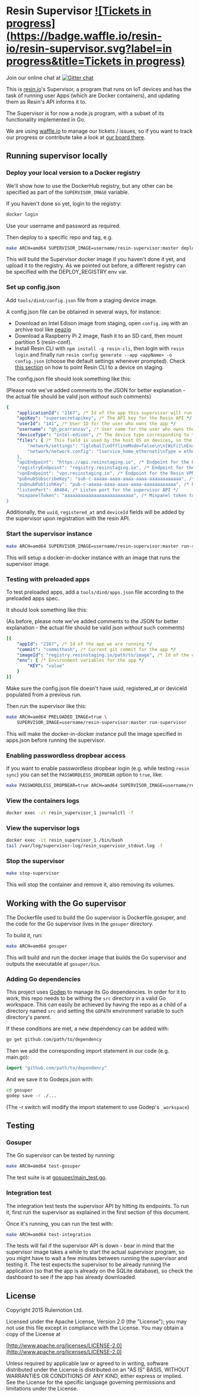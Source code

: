 # Resin Supervisor [![Tickets in progress](https://badge.waffle.io/resin-io/resin-supervisor.svg?label=in progress&title=Tickets in progress)](https://waffle.io/resin-io/resin-supervisor)

Join our online chat at [![Gitter chat](https://badges.gitter.im/resin-io/chat.png)](https://gitter.im/resin-io/chat)

This is [resin.io](https://resin.io)'s Supervisor, a program that runs on IoT devices and has the task of running user Apps (which are Docker containers), and updating them as Resin's API informs it to.

The Supervisor is for now a node.js program, with a subset of its functionality implemented in Go.

We are using [waffle.io](https://waffle.io) to manage our tickets / issues, so if you want to track our progress or contribute take a look at [our board there](https://waffle.io/resin-io/resin-supervisor).

## Running supervisor locally

### Deploy your local version to a Docker registry

We'll show how to use the DockerHub registry, but any other can be specified as part of the `SUPERVISOR_IMAGE` variable.

If you haven't done so yet, login to the registry:
```bash
docker login
```
Use your username and password as required.

Then deploy to a specific repo and tag, e.g.
```bash
make ARCH=amd64 SUPERVISOR_IMAGE=username/resin-supervisor:master deploy
```
This will build the Supervisor docker image if you haven't done it yet, and upload it to the registry.
As we pointed out before, a different registry can be specified with the DEPLOY_REGISTRY env var.

### Set up config.json
Add `tools/dind/config.json` file from a staging device image.

A config.json file can be obtained in several ways, for instance:

* Download an Intel Edison image from staging, open `config.img` with an archive tool like [peazip](http://sourceforge.net/projects/peazip/files/)
* Download a Raspberry Pi 2 image, flash it to an SD card, then mount partition 5 (resin-conf).
* Install Resin CLI with `npm install -g resin-cli`, then login with `resin login` and finally run `resin config generate --app <appName> -o config.json` (choose the default settings whenever prompted). Check [this section](https://github.com/resin-io/resin-cli#how-do-i-point-the-resin-cli-to-staging) on how to point Resin CLI to a device on staging.

The config.json file should look something like this:

(Please note we've added comments to the JSON for better explanation - the actual file should be valid json *without* such comments)
```yaml
{
	"applicationId": "2167", /* Id of the app this supervisor will run */
	"apiKey": "supersecretapikey", /* The API key for the Resin API */
	"userId": "141", /* User ID for the user who owns the app */
	"username": "gh_pcarranzav", /* User name for the user who owns the app */
	"deviceType": "intel-edison", /* The device type corresponding to the test application */
	"files": { /* This field is used by the host OS on devices, so the supervisor doesn't care about it */
		"network/settings": "[global]\nOfflineMode=false\n\n[WiFi]\nEnable=true\nTethering=false\n\n[Wired]\nEnable=true\nTethering=false\n\n[Bluetooth]\nEnable=true\nTethering=false",
		"network/network.config": "[service_home_ethernet]\nType = ethernet\nNameservers = 8.8.8.8,8.8.4.4"
	},
	"apiEndpoint": "https://api.resinstaging.io", /* Endpoint for the Resin API */
	"registryEndpoint": "registry.resinstaging.io", /* Endpoint for the Resin registry */
	"vpnEndpoint": "vpn.resinstaging.io", /* Endpoint for the Resin VPN server */
	"pubnubSubscribeKey": "sub-c-aaaaa-aaaa-aaaa-aaaa-aaaaaaaaaaaa", /* Subscribe key for Pubnub for logs */
	"pubnubPublishKey": "pub-c-aaaaa-aaaa-aaaa-aaaa-aaaaaaaaaaaa", /* Publish key for Pubnub for logs */
	"listenPort": 48484, /* Listen port for the supervisor API */
	"mixpanelToken": "aaaaaaaaaaaaaaaaaaaaaaaaaa", /* Mixpanel token to report events */
}
```
Additionally, the `uuid`, `registered_at` and `deviceId` fields will be added by the supervisor upon registration with the resin API.

### Start the supervisor instance
```bash
make ARCH=amd64 SUPERVISOR_IMAGE=username/resin-supervisor:master run-supervisor
```
This will setup a docker-in-docker instance with an image that runs the supervisor image.

### Testing with preloaded apps
To test preloaded apps, add a `tools/dind/apps.json` file according to the preloaded apps spec.

It should look something like this:

(As before, please note we've added comments to the JSON for better explanation - the actual file should be valid json *without* such comments)

```yaml
[{
	"appId": "2167", /* Id of the app we are running */
	"commit": "commithash", /* Current git commit for the app */
	"imageId": "registry.resinstaging.io/path/to/image", /* Id of the docker image for this app */
	"env": { /* Environment variables for the app */
		"KEY": "value"
	}
}]
```

Make sure the config.json file doesn't have uuid, registered_at or deviceId populated from a previous run.

Then run the supervisor like this:
```bash
make ARCH=amd64 PRELOADED_IMAGE=true \
	SUPERVISOR_IMAGE=username/resin-supervisor:master run-supervisor
```
This will make the docker-in-docker instance pull the image specified in apps.json before running the supervisor.

### Enabling passwordless dropbear access

If you want to enable passwordless dropbear login (e.g. while testing `resin sync`) you can set the `PASSWORDLESS_DROPBEAR` option to `true`, like:

```bash
make PASSWORDLESS_DROPBEAR=true ARCH=amd64 SUPERVISOR_IMAGE=username/resin-supervisor:master run-supervisor
```

### View the containers logs
```bash
docker exec -it resin_supervisor_1 journalctl -f
```

### View the supervisor logs
```bash
docker exec -it resin_supervisor_1 /bin/bash
tail /var/log/supervisor-log/resin_supervisor_stdout.log -f
```

### Stop the supervisor
```bash
make stop-supervisor
```
This will stop the container and remove it, also removing its volumes.

## Working with the Go supervisor
The Dockerfile used to build the Go supervisor is Dockerfile.gosuper, and the code for the Go supervisor lives in the `gosuper` directory.

To build it, run:
```bash
make ARCH=amd64 gosuper
```
This will build and run the docker image that builds the Go supervisor and outputs the executable at `gosuper/bin`.

### Adding Go dependencies
This project uses [Godep](https://github.com/tools/godep) to manage its Go dependencies. In order for it to work, this repo needs to be withing the `src` directory in a valid Go workspace. This can easily be achieved by having the repo as a child of a directory named `src` and setting the `GOPATH` environment variable to such directory's parent.

If these conditions are met, a new dependency can be added with:
```bash
go get github.com/path/to/dependency
```
Then we add the corresponding import statement in our code (e.g. main.go):
```go
import "github.com/path/to/dependency"
```
And we save it to Godeps.json with:
```bash
cd gosuper
godep save -r ./...
```
(The -r switch will modify the import statement to use Godep's `_workspace`)

## Testing
### Gosuper
The Go supervisor can be tested by running:
```bash
make ARCH=amd64 test-gosuper
```
The test suite is at [gosuper/main_test.go](./gosuper/main_test.go).

### Integration test
The integration test tests the supervisor API by hitting its endpoints. To run it, first run the supervisor as explained in the first section of this document.

Once it's running, you can run the test with:
```bash
make ARCH=amd64 test-integration
```
The tests will fail if the supervisor API is down - bear in mind that the supervisor image takes a while to start the actual supervisor program, so you might have to wait a few minutes between running the supervisor and testing it.
The test expects the supervisor to be already running the application (so that the app is already on the SQLite database), so check the dashboard to see if the app has already downloaded.

## License

Copyright 2015 Rulemotion Ltd.

Licensed under the Apache License, Version 2.0 (the "License");
you may not use this file except in compliance with the License.
You may obtain a copy of the License at

[http://www.apache.org/licenses/LICENSE-2.0](http://www.apache.org/licenses/LICENSE-2.0)

Unless required by applicable law or agreed to in writing, software
distributed under the License is distributed on an "AS IS" BASIS,
WITHOUT WARRANTIES OR CONDITIONS OF ANY KIND, either express or implied.
See the License for the specific language governing permissions and
limitations under the License.
